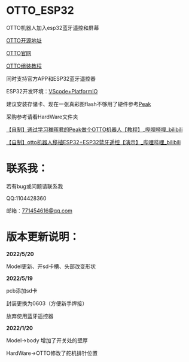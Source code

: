 # OTTO_ESP32
 OTTO机器人加入esp32蓝牙遥控和屏幕

[OTTO开源地址](https://github.com/OttoDIY)

[OTTO官网](https://www.ottodiy.com/)

[OTTO组装教程](https://tech.limuqiao.com/archives/24.html)

同时支持官方APP和ESP32蓝牙遥控器

ESP32开发环境：[VScode+PlatformIO](https://blog.csdn.net/qlexcel/article/details/121527415)

建议安装存储卡、现在一张真彩图flash不够用了硬件参考[Peak](https://github.com/peng-zhihui/Peak)

采购参考请看HardWare文件夹

[【自制】通过学习稚晖君的Peak做个OTTO机器人【教程】_哔哩哔哩_bilibili](https://www.bilibili.com/video/BV1aq4y1m7bJ?spm_id_from=333.999.0.0)

[【自制】otto机器人移植ESP32+ESP32蓝牙遥控【演示】_哔哩哔哩_bilibili](https://www.bilibili.com/video/BV1ua41167SG?spm_id_from=333.999.0.0)



# 联系我：

若有bug或问题请联系我

QQ:1104428360

邮箱：771454616@qq.com

# 版本更新说明：
**2022/5/20**

Model更新、开sd卡槽、头部改变形状

**2022/5/19**

pcb添加sd卡

封装更换为0603（方便新手焊接）

放弃使用蓝牙遥控器

**2022/1/20**

Model->body 增加了开关处的壁厚

HardWare->OTTO修改了舵机排针位置

